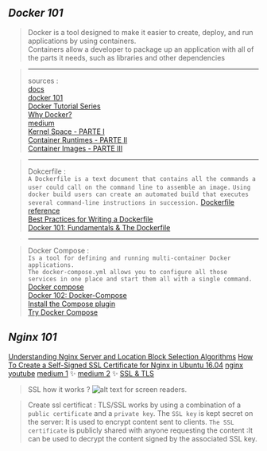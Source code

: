 
## _Docker 101_
> Docker is a tool designed to make it easier to create, deploy, and run applications by using containers. <br> 
> Containers allow a developer to package up an application with all of the parts it needs, such as libraries and other dependencies

>---
> sources :<br>
[docs](https://docs.docker.com/)<br>
[docker 101](https://www.docker.com/101-tutorial/)<br>
[Docker Tutorial Series](https://rominirani.com/docker-tutorial-series-a7e6ff90a023)<br>
[Why Docker?](https://itnext.io/docker-101-fundamentals-the-dockerfile-b33b59d0f14b#:~:text=point%3A%20why%20Docker%3F-,Why%20Docker%3F,-I%20can%E2%80%99t%20tell)<br>
[medium](https://medium.com/free-code-camp/demystifying-containers-101-a-deep-dive-into-container-technology-for-beginners-d7b60d8511c1)<br>
[Kernel Space - PARTE I](https://medium.com/@saschagrunert/demystifying-containers-part-i-kernel-space-2c53d6979504)<br>
[Container Runtimes - PARTE II](https://medium.com/@saschagrunert/demystifying-containers-part-ii-container-runtimes-e363aa378f25)<br>
[Container Images - PARTE III](https://medium.com/@saschagrunert/demystifying-containers-part-iii-container-images-244865de6fef)<br>


>---
> Dokcerfile : <br>
`A Dockerfile is a text document that contains all the commands a user could call on the command line to assemble an image.`
`Using docker build users can create an automated build that executes several command-line instructions in succession.`
[Dockerfile reference](https://docs.docker.com/engine/reference/builder/)<br>
[Best Practices for Writing a Dockerfile ](https://blog.bitsrc.io/best-practices-for-writing-a-dockerfile-68893706c3?source=search_post---------0----------------------------)<br>
[Docker 101: Fundamentals & The Dockerfile ](https://itnext.io/docker-101-fundamentals-the-dockerfile-b33b59d0f14b#:~:text=The%20Dockerfile%20%E2%80%94%20where%20it%20all%20begins)<br>

>---

> Docker Compose : <br>
`Is a tool for defining and running multi-container Docker applications.`<br>
`The docker-compose.yml allows you to configure all those services in one place and start them all with a single command.`
[Docker compose](https://docs.docker.com/compose/)<br>
[Docker 102: Docker-Compose ](https://itnext.io/docker-102-docker-compose-6bec46f18a0e)<br>
[Install the Compose plugin](https://docs.docker.com/compose/install/linux/)<br>
[Try Docker Compose](https://docs.docker.com/compose/gettingstarted/)<br>

## _Nginx 101_

[Understanding Nginx Server and Location Block Selection Algorithms](https://www.digitalocean.com/community/tutorials/understanding-nginx-server-and-location-block-selection-algorithms)
[How To Create a Self-Signed SSL Certificate for Nginx in Ubuntu 16.04](https://www.digitalocean.com/community/tutorials/how-to-create-a-self-signed-ssl-certificate-for-nginx-in-ubuntu-16-04)
[nginx](https://docs.nginx.com/nginx/admin-guide/basic-functionality/runtime-control/)
[youtube](https://www.youtube.com/watch?v=dsTub1_4Upg)
[medium 1](https://medium.com/tech-it-out/introduction-to-nginx-101-20b52e316f8/) ✨
[medium 2](https://ashanpriyadarshana.medium.com/nginx-101-4687b28ae633) ✨
[SSL & TLS](https://www.websecurity.digicert.com/security-topics/what-is-ssl-tls-https)
> SSL how it works ?
![alt text for screen readers](https://docs.oracle.com/cd/E19226-01/820-7627/images/security-sslBMAWithCertificates.gif).

> Create ssl certificat :
TLS/SSL works by using a combination of a `public certificate` and a `private key`.
The `SSL key` is kept secret on the server: It is used to encrypt content sent to clients.
`The SSL certificate` is publicly shared with anyone requesting the content :It can be used to decrypt the content signed by the associated SSL key.



